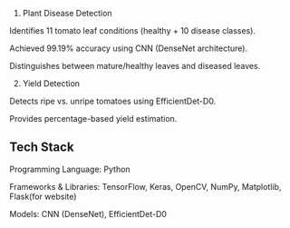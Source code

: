 1. Plant Disease Detection

Identifies 11 tomato leaf conditions (healthy + 10 disease classes).

Achieved 99.19% accuracy using CNN (DenseNet architecture).

Distinguishes between mature/healthy leaves and diseased leaves.

2. Yield Detection

Detects ripe vs. unripe tomatoes using EfficientDet-D0.

Provides percentage-based yield estimation.

## Tech Stack

Programming Language: Python

Frameworks & Libraries: TensorFlow, Keras, OpenCV, NumPy, Matplotlib, Flask(for website)

Models: CNN (DenseNet), EfficientDet-D0
